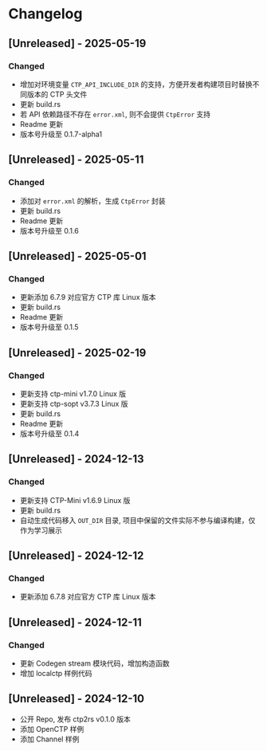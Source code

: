 # Changelog

## [Unreleased] - 2025-05-19

### Changed

- 增加对环境变量 `CTP_API_INCLUDE_DIR` 的支持，方便开发者构建项目时替换不同版本的 CTP 头文件
- 更新 build.rs 
- 若 API 依赖路径不存在 `error.xml`, 则不会提供 `CtpError` 支持
- Readme 更新
- 版本号升级至 0.1.7-alpha1

## [Unreleased] - 2025-05-11

### Changed

- 添加对 `error.xml` 的解析，生成 `CtpError` 封装
- 更新 build.rs 
- Readme 更新
- 版本号升级至 0.1.6


## [Unreleased] - 2025-05-01

### Changed

- 更新添加 6.7.9 对应官方 CTP 库 Linux 版本
- 更新 build.rs 
- Readme 更新
- 版本号升级至 0.1.5


## [Unreleased] - 2025-02-19

### Changed

- 更新支持 ctp-mini v1.7.0 Linux 版
- 更新支持 ctp-sopt v3.7.3 Linux 版
- 更新 build.rs 
- Readme 更新
- 版本号升级至 0.1.4 

## [Unreleased] - 2024-12-13

### Changed

- 更新支持 CTP-Mini v1.6.9 Linux 版
- 更新 build.rs 
- 自动生成代码移入 `OUT_DIR` 目录, 项目中保留的文件实际不参与编译构建，仅作为学习展示


## [Unreleased] - 2024-12-12

### Changed

- 更新添加 6.7.8 对应官方 CTP 库 Linux 版本

## [Unreleased] - 2024-12-11

### Changed

- 更新 Codegen stream 模块代码，增加构造函数
- 增加 localctp 样例代码

## [Unreleased] - 2024-12-10

- 公开 Repo, 发布 ctp2rs v0.1.0 版本
- 添加 OpenCTP 样例
- 添加 Channel 样例



